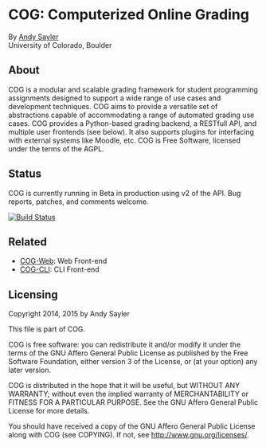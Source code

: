 COG: Computerized Online Grading
================================

By [Andy Sayler](https://www.andysayler.com)  
University of Colorado, Boulder

About
-----

COG is a modular and scalable grading framework for student
programming assignments designed to support a wide range of use cases
and development techniques. COG aims to provide a versatile set of
abstractions capable of accommodating a range of automated grading use
cases. COG provides a Python-based grading backend, a RESTfull API,
and multiple user frontends (see below). It also supports plugins for
interfacing with external systems like Moodle, etc. COG is Free
Software, licensed under the terms of the AGPL.

Status
------

COG is currently running in Beta in production using v2 of the
API. Bug reports, patches, and comments welcome.

[![Build Status](https://travis-ci.org/asayler/COG.svg?branch=master)](https://travis-ci.org/asayler/COG)

Related
-------

 * [COG-Web](https://github.com/asayler/COG-Web): Web Front-end
 * [COG-CLI](https://github.com/asayler/COG-CLI): CLI Front-end

Licensing
---------

Copyright 2014, 2015 by Andy Sayler

This file is part of COG.
 
COG is free software: you can redistribute it and/or modify it
under the terms of the GNU Affero General Public License as published
by the Free Software Foundation, either version 3 of the License, or
(at your option) any later version.

COG is distributed in the hope that it will be useful, but WITHOUT ANY
WARRANTY; without even the implied warranty of MERCHANTABILITY or
FITNESS FOR A PARTICULAR PURPOSE.  See the GNU Affero General Public
License for more details.

You should have received a copy of the GNU Affero General Public
License along with COG (see COPYING).  If not, see
http://www.gnu.org/licenses/.
